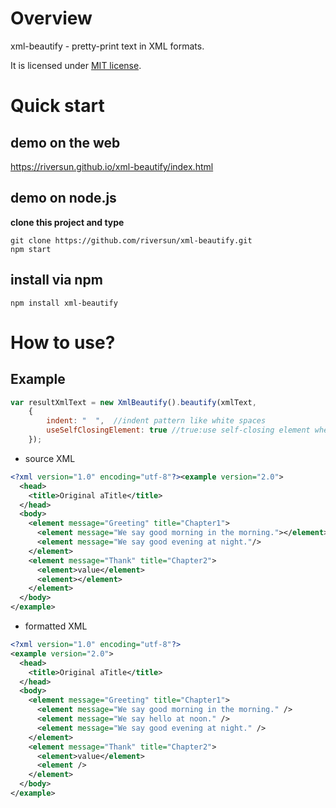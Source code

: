# Overview
xml-beautify - pretty-print text in XML formats.

It is licensed under [MIT license](https://opensource.org/licenses/MIT).

# Quick start
## demo on the web
https://riversun.github.io/xml-beautify/index.html

## demo on node.js

**clone this project and type**

```shell
git clone https://github.com/riversun/xml-beautify.git
npm start
```

## install via npm

```shell
npm install xml-beautify
```

# How to use?

## Example

```javascript
var resultXmlText = new XmlBeautify().beautify(xmlText, 
    {
        indent: "  ",  //indent pattern like white spaces
        useSelfClosingElement: true //true:use self-closing element when empty element.
    });

```
 
- source XML
```XML
<?xml version="1.0" encoding="utf-8"?><example version="2.0">
  <head>
    <title>Original aTitle</title>
  </head>
  <body>
    <element message="Greeting" title="Chapter1">
      <element message="We say good morning in the morning."></element><element message="We say hello at noon."/>
      <element message="We say good evening at night."/>
    </element>
    <element message="Thank" title="Chapter2">
      <element>value</element>
      <element></element>
    </element>
  </body>
</example>
```

- formatted XML
```XML
<?xml version="1.0" encoding="utf-8"?>
<example version="2.0">
  <head>
    <title>Original aTitle</title>
  </head>
  <body>
    <element message="Greeting" title="Chapter1">
      <element message="We say good morning in the morning." />
      <element message="We say hello at noon." />
      <element message="We say good evening at night." />
    </element>
    <element message="Thank" title="Chapter2">
      <element>value</element>
      <element />
    </element>
  </body>
</example>

```
